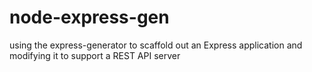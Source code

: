 # node-express-gen
using the express-generator to scaffold out an Express application and modifying it to support a REST API server
